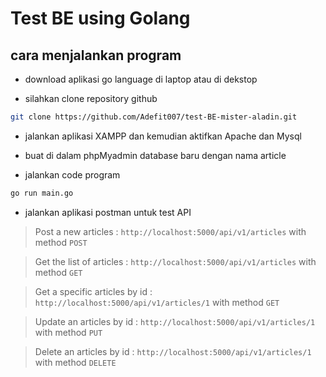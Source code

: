 # Test BE using Golang

## cara menjalankan program

- download aplikasi go language di laptop atau di dekstop

- silahkan clone repository github

```bash
git clone https://github.com/Adefit007/test-BE-mister-aladin.git
```

- jalankan aplikasi XAMPP dan kemudian aktifkan Apache dan Mysql

- buat di dalam phpMyadmin database baru dengan nama article

- jalankan code program

```bash
go run main.go
```

- jalankan aplikasi postman untuk test API

> Post a new articles : `http://localhost:5000/api/v1/articles` with method `POST`

> Get the list of articles : `http://localhost:5000/api/v1/articles` with method `GET`

> Get a specific articles by id : `http://localhost:5000/api/v1/articles/1` with method `GET`

> Update an articles by id : `http://localhost:5000/api/v1/articles/1` with method `PUT`

> Delete an articles by id : `http://localhost:5000/api/v1/articles/1` with method `DELETE`
